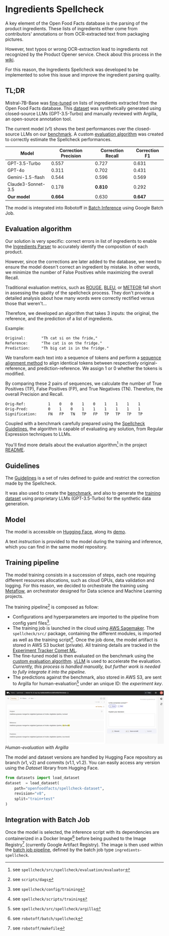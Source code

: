 # Ingredients Spellcheck

A key element of the Open Food Facts database is the parsing of the product ingredients. These lists of ingredients either come from contributors' annotations or from OCR-extracted text from packaging pictures.

However, text typos or wrong OCR-extraction lead to ingredients not recognized by the Product Opener service. Check about this process in the [wiki](https://wiki.openfoodfacts.org/Ingredients_Extraction_and_Analysis).

For this reason, the Ingredients Spellcheck was developed to be implemented to solve this issue and improve the ingredient parsing quality. 

## TL;DR

Mistral-7B-Base was [fine-tuned](#training-pipeline) on lists of ingredients extracted from the Open Food Facts database. This [dataset](https://huggingface.co/datasets/openfoodfacts/spellcheck-dataset) was synthetically generated using closed-source LLMs (GPT-3.5-Turbo) and manually reviewed with Argilla, an open-source annotation tool.

The current model (v1) shows the best performances over the closed-source LLMs on our [benchmark](https://huggingface.co/datasets/openfoodfacts/spellcheck-benchmark). A custom [evaluation algorithm](#evaluation-algorithm) was created to correctly estimate the Spellcheck performances.


| Model | Correction Precision | Correction Recall | Correction F1
|----------|----------|----------|----------|
| GPT-3.5-Turbo | 0.557 | 0.727 | 0.631 |
| GPT-4o | 0.311 | 0.702 | 0.431 |
| Gemini-1.5-flash | 0.544 | 0.596 | 0.569 |
| Claude3-Sonnet-3.5 | 0.178 | **0.810** | 0.292 |
| **Our model** | **0.664** | 0.630 | **0.647** |

The model is integrated into Robotoff in [Batch Inference](batch-job) using Google Batch Job.

## Evaluation algorithm

Our solution is very specific: correct errors in list of ingredients to enable the [Ingredients Parser](https://wiki.openfoodfacts.org/Ingredients_Extraction_and_Analysis) to accurately identify the composition of each product. 

However, since the corrections are later added to the database, we need to ensure the model doesn't correct an ingredient by mistake. In other words, we minimize the number of False Positives while maximizing the overall Recall.

Traditional evaluation metrics, such as [ROUGE](https://en.wikipedia.org/wiki/ROUGE_(metric)), [BLEU](https://en.wikipedia.org/wiki/BLEU), or [METEOR](https://en.wikipedia.org/wiki/METEOR) fall short in assessing the quality of the spellcheck process. They don't provide a detailed analysis about how many words were correctly rectified versus those that weren't...

Therefore, we developed an algorithm that takes 3 inputs: the original, the reference, and the prediction of a  list of ingredients.

Example:
``` 
Original:       "Th cat si on the fride,"
Reference:      "The cat is on the fridge."
Prediction:     "Th big cat is in the fridge."
```

We transform each text into a sequence of tokens and perform a [sequence alignment method](https://en.wikipedia.org/wiki/Needleman%E2%80%93Wunsch_algorithm) to align identical tokens between respectively original-reference, and prediction-reference. We assign 1 or 0 whether the tokens is modified.

By comparing these 2 pairs of sequences, we calculate the number of True Positives (TP), False Positives (FP), and True Negatives (TN). Therefore, the overall Precision and Recall.

```
Orig-Ref:          1    0    0    1    0    1    1    1    1
Orig-Pred:         0    1    0    1    1    1    1    1    1
Signification:     FN   FP   TN   TP   FP   TP   TP   TP   TP
```

Coupled with a benchmark carefully prepared using the [Spellcheck Guidelines](#guidelines), the algorithm is capable of evaluating any solution, from Regular Expression techniques to LLMs.

You'll find more details about the evaluation algorithm[^evaluation-algo] in the project [README](https://github.com/openfoodfacts/openfoodfacts-ai/tree/develop/spellcheck).


## Guidelines

The [Guidelines](https://github.com/openfoodfacts/openfoodfacts-ai/tree/develop/spellcheck#-guidelines) is a set of rules defined to guide and restrict the correction made by the Spellcheck.

It was also used to create the [benchmark](https://huggingface.co/datasets/openfoodfacts/spellcheck-benchmark), and also to generate the [training dataset](https://huggingface.co/datasets/openfoodfacts/spellcheck-dataset) using proprietary LLMs (GPT-3.5-Turbo) for the synthetic data generation.

## Model

The model is accessible on [Hugging Face](https://huggingface.co/openfoodfacts/spellcheck-mistral-7b), along its [demo](https://huggingface.co/spaces/jeremyarancio/ingredients-spellcheck).

A text *instruction* is provided to the model during the training and inference, which you can find in the same model repository.

## Training pipeline

The model training consists in a succession of steps, each one requiring different resources allocations, such as cloud GPUs, data validation and logging. For this reason, we decided to orchestrate the training using [Metaflow](https://metaflow.org/), an orchestrator designed for Data science and Machine Learning projects. 

The training pipeline[^dags] is composed as follow:

* Configurations and hyperparameters are imported to the pipeline from config yaml files[^configs].
* The training job is launched in the cloud using [AWS Sagemaker](https://aws.amazon.com/sagemaker/). The `spellcheck/src/` package, containing the different modules, is imported as well as the training script[^training-script]. Once the job done, the model artifact is stored in AWS S3 bucket (private). All training details are tracked in the [Experiment Tracker Comet ML](https://www.comet.com/jeremyarancio/spellcheck/view/WzBvzCs36VdE6MIbytKEI2ePH/experiments).
* The fine-tuned model is then evaluated on the benchmark using the [custom evaluation algorithm](#evaluation-algorithm). [vLLM](https://github.com/vllm-project/vllm) is used to accelerate the evaluation. *Currently, this process is handled manually, but further work is needed to fully integrate it into the pipeline.*
* The predictions against the benchmark, also stored in AWS S3, are sent to Argilla for human-evaluation[^argilla-modules] under an unique ID: the *experiment key*. 

![Human-evaluation with Argilla](../assets/argilla.png)
*Human-evaluation with Argilla*

The model and dataset versions are handled by Hugging Face repository as branch (v1, v2) and commits (v1.1, v1.2). You can easily access any version using the *Dataset* library from Hugging Face.

```python
from datasets import load_dataset
dataset  = load_dataset(
    path="openfoodfacts/spellcheck-dataset",
    revision="v8",
    split="train+test"
)
```

## Integration with Batch Job

Once the model is selected, the inference script with its dependencies are containerized in a Docker Image[^spellcheck-inference] before being pushed to the Image Registry[^makefile] (currently Google Artifact Registry). The image is then used within the [batch job pipeline](../references/batch-job.md), defined by the batch job type `ingredients-spellcheck`.

[^evaluation-algo]: see `spellcheck/src/spellcheck/evaluation/evaluator`
[^dags]: see `scripts/dags`
[^configs]: see `spellcheck/config/training`
[^training-script]: see `spellcheck/scripts/training`
[^argilla-modules]: see `spellcheck/src/spellcheck/argilla`
[^spellcheck-inference]: see `robotoff/batch/spellcheck`
[^makefile]: see `robotoff/makefile` 
